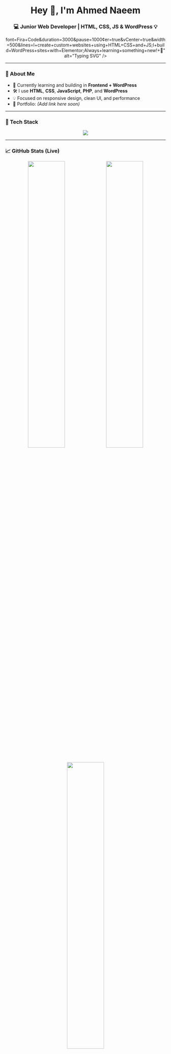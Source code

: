 <!-- README.md for DevAhmedNaeem -->

<h1 align="center">Hey 👋, I'm Ahmed Naeem</h1>
<h3 align="center">💻 Junior Web Developer | HTML, CSS, JS & WordPress 💡</h3>

<!-- Typing animation -->
<p align="center">
font=Fira+Code&duration=3000&pause=1000&center=true&vCenter=true&width=500&lines=I+create+custom+websites+using+HTML+CSS+and+JS;I+build+WordPress+sites+with+Elementor;Always+learning+something+new!+🚀" alt="Typing SVG" />
</p>

---

### 🧠 About Me

- 🌱 Currently learning and building in **Frontend + WordPress**
- 🛠️ I use **HTML**, **CSS**, **JavaScript**, **PHP**, and **WordPress**
- 💡 Focused on responsive design, clean UI, and performance
- 🔗 Portfolio: *(Add link here soon)*

---

### 🚀 Tech Stack

<p align="center">
  <img src="https://skillicons.dev/icons?i=html,css,js,wordpress,php,git,figma,vscode" />
</p>

---

### 📈 GitHub Stats (Live)

<p align="center">
  <img src="https://github-readme-stats.vercel.app/api?username=DevAhmedNaeem&show_icons=true&theme=tokyonight" width="48%"/>
  <img src="https://github-readme-streak-stats.herokuapp.com?user=DevAhmedNaeem&theme=tokyonight" width="48%"/>
</p>

<p align="center">
  <img src="https://github-readme-stats.vercel.app/api/top-langs/?username=DevAhmedNaeem&layout=compact&theme=tokyonight" width="48%"/>
</p>

---

### 🎯 Goals & Interests

<marquee behavior="scroll" direction="left" scrollamount="6">
🌐 Web Development &nbsp;&nbsp;&nbsp; 🎨 UI/UX Design &nbsp;&nbsp;&nbsp; ⚙️ WordPress Automation &nbsp;&nbsp;&nbsp; 🧩 Plugin Customization &nbsp;&nbsp;&nbsp; 💬 Open Source
</marquee>

---

### 📫 Connect With Me

<p align="center">
  <a href="https://github.com/DevAhmedNaeem"><img src="https://img.shields.io/github/followers/DevAhmedNaeem?label=Follow&style=social" /></a>
  <!-- Add more social links like LinkedIn or Twitter here -->
</p>

---

<p align="center">
  <img src="https://quotes-github-readme.vercel.app/api?type=horizontal&theme=radical" />
</p>

---

⭐️ **Thanks for visiting my profile! Let's build something amazing.**

